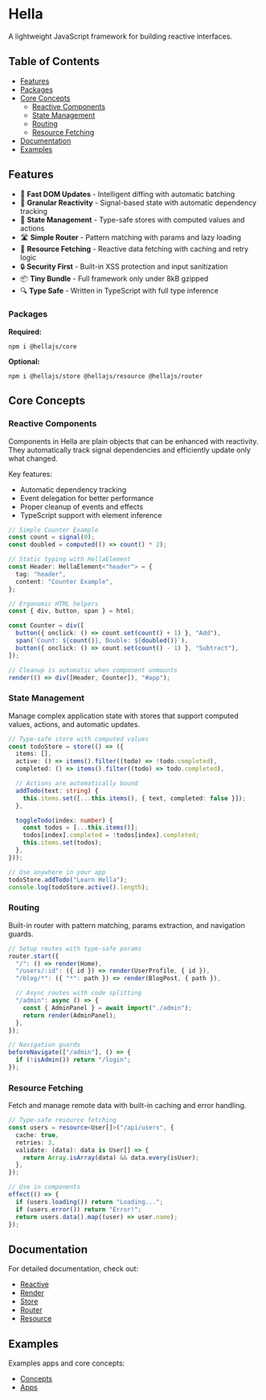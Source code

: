 # Hella

A lightweight JavaScript framework for building reactive interfaces.

## Table of Contents

- [Features](#features)
- [Packages](#packages)
- [Core Concepts](#core-concepts)
  - [Reactive Components](#reactive-components)
  - [State Management](#state-management)
  - [Routing](#routing)
  - [Resource Fetching](#resource-fetching)
- [Documentation](#documentation)
- [Examples](#examples)

## Features

- 🚀 **Fast DOM Updates** - Intelligent diffing with automatic batching
- 🎯 **Granular Reactivity** - Signal-based state with automatic dependency tracking
- 🔄 **State Management** - Type-safe stores with computed values and actions
- 🛣️ **Simple Router** - Pattern matching with params and lazy loading
- 🔗 **Resource Fetching** - Reactive data fetching with caching and retry logic
- 🔒 **Security First** - Built-in XSS protection and input sanitization
- 📦 **Tiny Bundle** - Full framework only under 8kB gzipped
- 🔍 **Type Safe** - Written in TypeScript with full type inference

### Packages

**Required:**

`npm i @hellajs/core`


**Optional:**

`npm i @hellajs/store @hellajs/resource @hellajs/router`

## Core Concepts

### Reactive Components

Components in Hella are plain objects that can be enhanced with reactivity. They automatically track signal dependencies and efficiently update only what changed.

Key features:

- Automatic dependency tracking
- Event delegation for better performance
- Proper cleanup of events and effects
- TypeScript support with element inference

```typescript
// Simple Counter Example
const count = signal(0);
const doubled = computed(() => count() * 2);

// Static typing with HellaElement
const Header: HellaElement<"header"> = {
  tag: "header",
  content: "Counter Example",
};

// Ergonomic HTML helpers
const { div, button, span } = html;

const Counter = div([
  button({ onclick: () => count.set(count() + 1) }, "Add"),
  span(`Count: ${count()}, Double: ${doubled()}`),
  button({ onclick: () => count.set(count() - 1) }, "Subtract"),
]);

// Cleanup is automatic when component unmounts
render(() => div([Header, Counter]), "#app");
```

### State Management

Manage complex application state with stores that support computed values, actions, and automatic updates.

```typescript
// Type-safe store with computed values
const todoStore = store(() => ({
  items: [],
  active: () => items().filter((todo) => !todo.completed),
  completed: () => items().filter((todo) => todo.completed),

  // Actions are automatically bound
  addTodo(text: string) {
    this.items.set([...this.items(), { text, completed: false }]);
  },

  toggleTodo(index: number) {
    const todos = [...this.items()];
    todos[index].completed = !todos[index].completed;
    this.items.set(todos);
  },
}));

// Use anywhere in your app
todoStore.addTodo("Learn Hella");
console.log(todoStore.active().length);
```

### Routing

Built-in router with pattern matching, params extraction, and navigation guards.

```typescript
// Setup routes with type-safe params
router.start({
  "/": () => render(Home),
  "/users/:id": ({ id }) => render(UserProfile, { id }),
  "/blog/*": ({ "*": path }) => render(BlogPost, { path }),

  // Async routes with code splitting
  "/admin": async () => {
    const { AdminPanel } = await import("./admin");
    return render(AdminPanel);
  },
});

// Navigation guards
beforeNavigate(["/admin"], () => {
  if (!isAdmin()) return "/login";
});
```

### Resource Fetching

Fetch and manage remote data with built-in caching and error handling.

```typescript
// Type-safe resource fetching
const users = resource<User[]>("/api/users", {
  cache: true,
  retries: 3,
  validate: (data): data is User[] => {
    return Array.isArray(data) && data.every(isUser);
  },
});

// Use in components
effect(() => {
  if (users.loading()) return "Loading...";
  if (users.error()) return "Error!";
  return users.data().map((user) => user.name);
});
```

## Documentation

For detailed documentation, check out:

- [Reactive](docs/reactive.md)
- [Render](docs/render.md)
- [Store](docs/store.md)
- [Router](docs/router.md)
- [Resource](docs/resource.md)

## Examples

Examples apps and core concepts:

- [Concepts](examples/lib/concepts)
- [Apps](examples/lib/apps)
